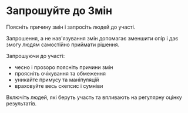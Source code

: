 # Запрошуйте до Змін

<summary>
Поясніть причину змін і запросіть людей до участі.
</summary>

Запрошення, а не нав'язування змін допомагає зменшити опір і дає змогу людям самостійно приймати рішення.

Запрошуючи до участі:

- чесно і прозоро поясніть причини змін
- проясніть очікування та обмеження
- уникайте примусу та маніпуляцій
- враховуйте весь скепсис і сумніви

Включіть людей, які беруть участь та впливають на регулярну оцінку результатів.